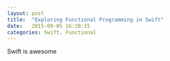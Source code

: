 ```yaml
---
layout: post
title:  "Exploring Functional Programming in Swift"
date:   2015-09-05 16:20:15
categories: Swift, Functional
---
```


Swift is awesome